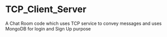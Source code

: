 # TCP_Client_Server
A Chat Room code which uses TCP service to convey messages and uses MongoDB for login and Sign Up purpose
